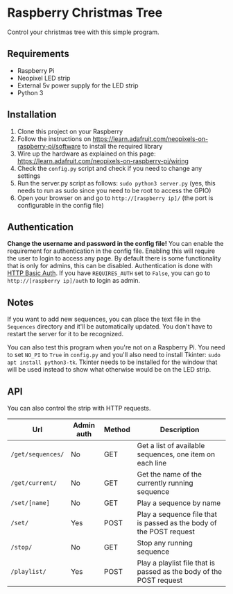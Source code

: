# Raspberry Christmas Tree
Control your christmas tree with this simple program.

## Requirements
- Raspberry Pi
- Neopixel LED strip
- External 5v power supply for the LED strip
- Python 3

## Installation
1. Clone this project on your Raspberry
2. Follow the instructions on https://learn.adafruit.com/neopixels-on-raspberry-pi/software to install the required library
3. Wire up the hardware as explained on this page: https://learn.adafruit.com/neopixels-on-raspberry-pi/wiring
4. Check the `config.py` script and check if you need to change any settings
5. Run the server.py script as follows: `sudo python3 server.py` (yes, this needs to run as sudo since you need to be root to access the GPIO)
6. Open your browser on and go to `http://[raspberry ip]/` (the port is configurable in the config file)

## Authentication
__Change the username and password in the config file!__
You can enable the requirement for authentication in the config file. Enabling this will require the user to login to access any page. By default there is some functionality that is only for admins, this can be disabled. Authentication is done with [HTTP Basic Auth](https://en.wikipedia.org/wiki/Basic_access_authentication).
If you have `REQUIRES_AUTH` set to `False`, you can go to `http://[raspberry ip]/auth` to login as admin.

## Notes
If you want to add new sequences, you can place the text file in the `Sequences` directory and it'll be automatically updated. You don't have to restart the server for it to be recognized.

You can also test this program when you're not on a Raspberry Pi. You need to set `NO_PI` to `True` in `config.py` and you'll also need to install Tkinter: `sudo apt install python3-tk`. Tkinter needs to be installed for the window that will be used instead to show what otherwise would be on the LED strip.

## API
You can also control the strip with HTTP requests.

| Url              | Admin auth  | Method    | Description |
|------------------|----------------|-----------|-------------|
|`/get/sequences/` | No             | GET       | Get a list of available sequences, one item on each line |
|`/get/current/`   | No             | GET       | Get the name of the currently running sequence |
|`/set/[name]`     | No             | GET       | Play a sequence by name |
|`/set/`           | Yes            | POST      | Play a sequence file that is passed as the body of the POST request |
|`/stop/`          | No             | GET       | Stop any running sequence |
|`/playlist/`      | Yes            | POST      | Play a playlist file that is passed as the body of the POST request |